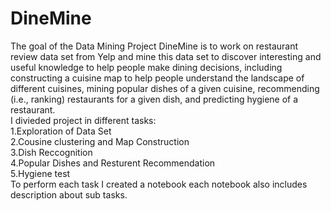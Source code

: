 # DineMine
The goal of the Data Mining Project DineMine is to work on restaurant review data set from Yelp and mine
this data set to discover interesting and useful knowledge to help people make dining decisions, including
constructing a cuisine map to help people understand the landscape of different cuisines, mining popular 
dishes of a given cuisine, recommending (i.e., ranking) restaurants for a given dish, and predicting hygiene
of a restaurant.<br/>
I divieded project in different tasks:<br/>
1.Exploration of Data Set<br/>
2.Cousine clustering and Map Construction<br/>
3.Dish Reccognition<br/>
4.Popular Dishes and Resturent Recommendation<br/>
5.Hygiene test<br/>
To perform each task I created a notebook each notebook also includes description about sub tasks.
